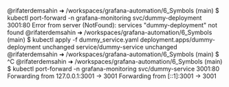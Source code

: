@rifaterdemsahin ➜ /workspaces/grafana-automation/6_Symbols (main) $ kubectl port-forward -n grafana-monitoring svc/dummy-deployment 3001:80
Error from server (NotFound): services "dummy-deployment" not found
@rifaterdemsahin ➜ /workspaces/grafana-automation/6_Symbols (main) $ kubectl apply -f dummy_service.yaml
deployment.apps/dummy-deployment unchanged
service/dummy-service unchanged
@rifaterdemsahin ➜ /workspaces/grafana-automation/6_Symbols (main) $ ^C
@rifaterdemsahin ➜ /workspaces/grafana-automation/6_Symbols (main) $ kubectl port-forward -n grafana-monitoring svc/dummy-service 3001:80
Forwarding from 127.0.0.1:3001 -> 3001
Forwarding from [::1]:3001 -> 3001
